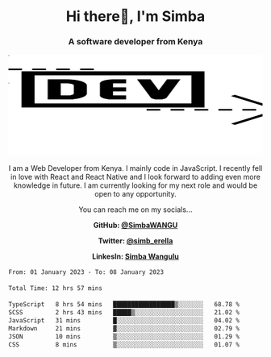 
<h1 align="center"> Hi there👋, I'm Simba</h1>
<h3 align="center">A software developer from Kenya</h3>

<img src="/arrow-svgrepo-com.svg" margin="auto" width="100%" height="200px">


<p align="center">I am a Web Developer from Kenya. I mainly code in JavaScript. I recently fell in love with React and React Native and I look forward to adding even more knowledge in future. I am currently looking for my next role and would be open to any opportunity.</p>

<p align="center">You can reach me on my socials... </p>

<div align="center">

__<p>  GitHub: [@SimbaWANGU](https://github.com/SimbaWANGU)__  </p>
__<p> Twitter: [@simb_erella](https://twitter.com/simb_erella)__ </p>
__<p> LinkesIn: [Simba Wangulu](https://www.linkedin.com/in/simba-wangulu/)__ </p>

</div>

<!--START_SECTION:waka-->

```text
From: 01 January 2023 - To: 08 January 2023

Total Time: 12 hrs 57 mins

TypeScript   8 hrs 54 mins   █████████████████▒░░░░░░░   68.78 %
SCSS         2 hrs 43 mins   █████▒░░░░░░░░░░░░░░░░░░░   21.02 %
JavaScript   31 mins         █░░░░░░░░░░░░░░░░░░░░░░░░   04.02 %
Markdown     21 mins         ▓░░░░░░░░░░░░░░░░░░░░░░░░   02.79 %
JSON         10 mins         ▒░░░░░░░░░░░░░░░░░░░░░░░░   01.29 %
CSS          8 mins          ▒░░░░░░░░░░░░░░░░░░░░░░░░   01.07 %
```

<!--END_SECTION:waka-->
